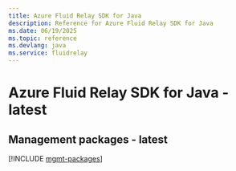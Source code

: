 ```yaml
---
title: Azure Fluid Relay SDK for Java
description: Reference for Azure Fluid Relay SDK for Java
ms.date: 06/19/2025
ms.topic: reference
ms.devlang: java
ms.service: fluidrelay
---
```

# Azure Fluid Relay SDK for Java - latest

## Management packages - latest
[!INCLUDE [mgmt-packages](fluid-relay-mgmt-index.md)]